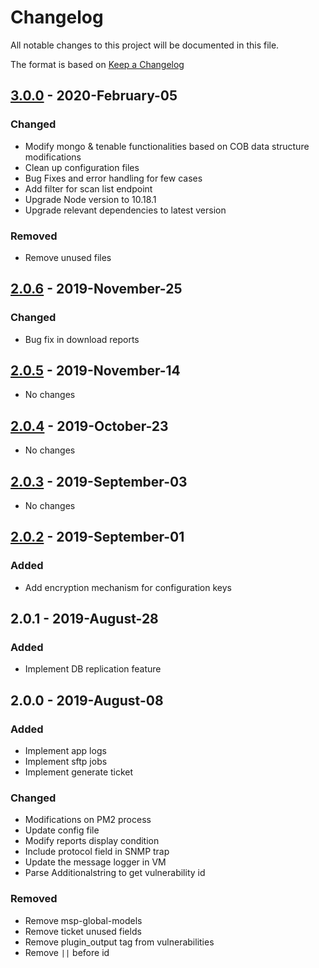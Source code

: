 # Changelog
All notable changes to this project will be documented in this file.

The format is based on [Keep a Changelog](https://keepachangelog.com/en/1.0.0/)

## [3.0.0](https://bitbucket.org/splitdubai/mssp-be-vm/branch/master) - 2020-February-05

### Changed
- Modify mongo & tenable functionalities based on COB data structure modifications
- Clean up configuration files
- Bug Fixes and error handling for few cases
- Add filter for scan list endpoint
- Upgrade Node version to 10.18.1
- Upgrade relevant dependencies to latest version

### Removed
- Remove unused files


## [2.0.6](https://bitbucket.org/splitdubai/mssp-be-vm/branch/develop) - 2019-November-25

### Changed
- Bug fix in download reports


## [2.0.5](https://bitbucket.org/splitdubai/mssp-be-vm/branch/develop) - 2019-November-14

- No changes


## [2.0.4](https://bitbucket.org/splitdubai/mssp-be-vm/branch/develop) - 2019-October-23

- No changes


## [2.0.3](https://bitbucket.org/splitdubai/mssp-be-vm/branch/develop) - 2019-September-03

- No changes


## [2.0.2](https://bitbucket.org/splitdubai/mssp-be-vm/branch/develop) - 2019-September-01

### Added
- Add encryption mechanism for configuration keys


## 2.0.1 - 2019-August-28

### Added
- Implement DB replication feature


## 2.0.0 - 2019-August-08

### Added
- Implement app logs
- Implement sftp jobs
- Implement generate ticket

### Changed
- Modifications on PM2 process
- Update config file
- Modify reports display condition
- Include protocol field in SNMP trap
- Update the message logger in VM
- Parse Additionalstring to get vulnerability id

### Removed
- Remove msp-global-models
- Remove ticket unused fields
- Remove plugin_output tag from vulnerabilities
- Remove `||` before id


